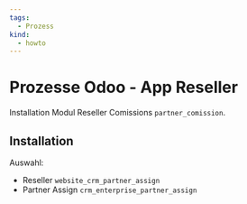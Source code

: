 ```yaml
---
tags:
  - Prozess
kind:
  - howto
---
```

# Prozesse Odoo - App Reseller
Installation Modul Reseller Comissions `partner_comission`.

## Installation

Auswahl:
* Reseller `website_crm_partner_assign`
* Partner Assign `crm_enterprise_partner_assign`
